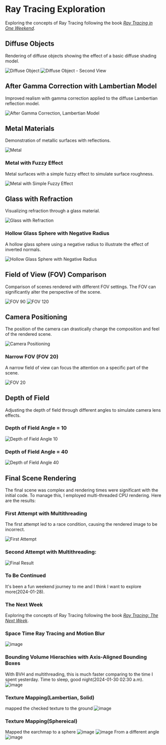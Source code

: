 # Ray Tracing Exploration

Exploring the concepts of Ray Tracing following the book [_Ray Tracing in One Weekend_](https://raytracing.github.io/books/RayTracingInOneWeekend.html).

## Diffuse Objects

Rendering of diffuse objects showing the effect of a basic diffuse shading model.

![Diffuse Object](https://github.com/cccccz/RayTracing/assets/60713799/810ed421-e56e-4cf7-a450-023d464bb5f4)
![Diffuse Object - Second View](https://github.com/cccccz/RayTracing/assets/60713799/6d60132d-b487-4ce1-9b81-71a717fbf4a1)

## After Gamma Correction with Lambertian Model

Improved realism with gamma correction applied to the diffuse Lambertian reflection model.

![After Gamma Correction, Lambertian Model](https://github.com/cccccz/RayTracing/assets/60713799/0e066cee-733b-4d1f-bb55-30adacdbeb64)

## Metal Materials

Demonstration of metallic surfaces with reflections.

![Metal](https://github.com/cccccz/RayTracing/assets/60713799/8399f9fd-a732-41df-9692-3afb47c0bb0f)

### Metal with Fuzzy Effect

Metal surfaces with a simple fuzzy effect to simulate surface roughness.

![Metal with Simple Fuzzy Effect](https://github.com/cccccz/RayTracing/assets/60713799/a9813bb8-6af2-436f-8a2c-b7ce318615dd)

## Glass with Refraction

Visualizing refraction through a glass material.

![Glass with Refraction](https://github.com/cccccz/RayTracing/assets/60713799/846f3ea9-7d67-4b30-a3e5-ee32c8475169)

### Hollow Glass Sphere with Negative Radius

A hollow glass sphere using a negative radius to illustrate the effect of inverted normals.

![Hollow Glass Sphere with Negative Radius](https://github.com/cccccz/RayTracing/assets/60713799/31e345f5-07db-4525-b92c-0d68b18cf794)

## Field of View (FOV) Comparison

Comparison of scenes rendered with different FOV settings. The FOV can significantly alter the perspective of the scene.

![FOV 90](https://github.com/cccccz/RayTracing/assets/60713799/33e19237-8136-414f-a505-6d337860553a)
![FOV 120](https://github.com/cccccz/RayTracing/assets/60713799/42bcc0ff-c2c7-4260-b657-999880e632c1)

## Camera Positioning

The position of the camera can drastically change the composition and feel of the rendered scene.

![Camera Positioning](https://github.com/cccccz/RayTracing/assets/60713799/a6a2d3ba-3163-4028-9b10-4ff3055c41f1)

### Narrow FOV (FOV 20)

A narrow field of view can focus the attention on a specific part of the scene.

![FOV 20](https://github.com/cccccz/RayTracing/assets/60713799/223d6d7a-01b8-4ca3-acef-813443df0f17)

## Depth of Field

Adjusting the depth of field through different angles to simulate camera lens effects.

### Depth of Field Angle = 10

![Depth of Field Angle 10](https://github.com/cccccz/RayTracing/assets/60713799/261918e1-0b6f-4dee-bbed-954402fde4e2)

### Depth of Field Angle = 40

![Depth of Field Angle 40](https://github.com/cccccz/RayTracing/assets/60713799/396d5926-c789-41c4-ba2f-11663b1b3d39)

## Final Scene Rendering

The final scene was complex and rendering times were significant with the initial code. To manage this, I employed multi-threaded CPU rendering. Here are the results:

### First Attempt with Multithreading

The first attempt led to a race condition, causing the rendered image to be incorrect.

![First Attempt](https://github.com/cccccz/RayTracing/assets/60713799/10231e97-4f32-4637-a94d-21b5314e54c0)

### Second Attempt with Multithreading:
![Final Result](https://github.com/cccccz/RayTracing/assets/60713799/f0f4196d-32ed-4f07-b64c-e94622ff36bf)

### To Be Continued
It's been a fun weekend journey to me and I think I want to explore more(2024-01-28).

### The Next Week
Exploring the concepts of Ray Tracing following the book [_Ray Tracing: The Next Week_](https://raytracing.github.io/books/RayTracingTheNextWeek.html).

### Space Time Ray Tracing and Motion Blur
![image](https://github.com/cccccz/RayTracing/assets/60713799/e1aec6fb-e39b-4d09-acb3-4803af841d76)

### Bounding Volume Hierachies with Axis-Aligned Bounding Boxes
With BVH and multithreading, this is much faster comparing to the time I spent yesterday.
Time to sleep, good night(2024-01-30 02:30 a.m). 
![image](https://github.com/cccccz/RayTracing/assets/60713799/b4a72881-2b5f-4e3e-88ee-32d40353210f)

### Texture Mapping(Lambertian, Solid)
mapped the checked texture to the ground
![image](https://github.com/cccccz/RayTracing/assets/60713799/fd5ffc3b-f286-473e-8b88-0c95101304fc)

### Texture Mapping(Sphereical)
Mapped the earchmap to a sphere
![image](https://github.com/cccccz/RayTracing/assets/60713799/fdbcc579-b81c-4da5-a195-64017617c723)
![image](https://github.com/cccccz/RayTracing/assets/60713799/ea703a49-0473-4fed-8bfe-7754b0f8327f)
From a different angle
![image](https://github.com/cccccz/RayTracing/assets/60713799/7903ec6e-b638-4a7c-a3af-b89998de780e)















